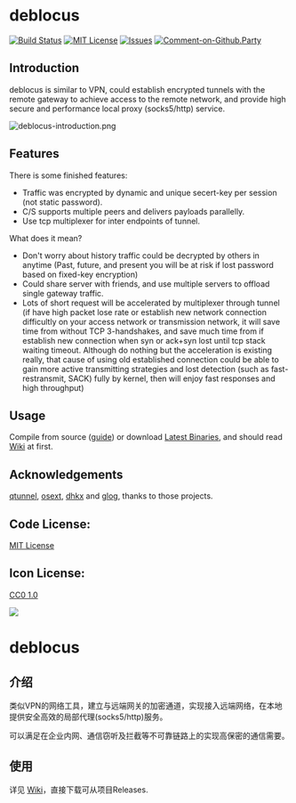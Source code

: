 # deblocus

[![Build Status](https://travis-ci.org/spance/deblocus.svg?branch=master)](https://travis-ci.org/spance/deblocus)
[![MIT License](https://img.shields.io/packagist/l/doctrine/orm.svg)](http://opensource.org/licenses/MIT)
[![Issues](https://img.shields.io/github/issues/spance/deblocus.svg)](https://github.com/spance/deblocus/issues)
[![Comment-on-Github.Party](https://img.shields.io/badge/Comment%20on-Github.Party-yellow.svg)](https://github.party/item?id=46)

## Introduction

deblocus is similar to VPN, could establish encrypted tunnels with the remote gateway to achieve access to the remote network, and  provide high secure and performance local proxy (socks5/http) service. 

![deblocus-introduction.png](https://i.imgur.com/FP5A7hE.png)

## Features

There is some finished features:

- Traffic was encrypted by dynamic and unique secert-key per session (not static password).
- C/S supports multiple peers and delivers payloads parallelly.
- Use tcp multiplexer for inter endpoints of tunnel.

What does it mean?

- Don't worry about history traffic could be decrypted by others in anytime (Past, future, and present you will be at risk if lost password based on fixed-key encryption)
- Could share server with friends, and use multiple servers to offload single gateway traffic.
- Lots of short request will be accelerated by multiplexer through tunnel (if have high packet lose rate or establish new network connection difficultly on your access network or transmission network, it will save time from without TCP 3-handshakes, and save much time  from if establish new connection when syn or ack+syn lost until tcp stack waiting timeout. Although do nothing but the acceleration is existing really, that cause of using old established connection could be able to gain more active transmitting strategies and lost detection (such as fast-restransmit, SACK) fully by kernel, then will enjoy fast responses and high throughput)

## Usage

Compile from source ([guide](https://github.com/spance/deblocus/wiki/)) or download [Latest Binaries](https://github.com/spance/deblocus/releases), and should read [Wiki](https://github.com/spance/deblocus/wiki) at first.

## Acknowledgements

[qtunnel](https://github.com/getqujing/qtunnel), [osext](https://bitbucket.org/kardianos/osext), [dhkx](https://github.com/monnand/dhkx) and [glog](https://github.com/golang/glog), thanks to those projects.

## Code License:

[MIT License](https://github.com/tvvocold/deblocus/blob/master/LICENSE)

## Icon License:

[CC0 1.0](https://creativecommons.org/publicdomain/zero/1.0/)

[![](https://github.com/tvvocold/deblocus/blob/master/logo.png)](https://github.com/tvvocold)


# deblocus

## 介绍

类似VPN的网络工具，建立与远端网关的加密通道，实现接入远端网络，在本地提供安全高效的局部代理(socks5/http)服务。

可以满足在企业内网、通信窃听及拦截等不可靠链路上的实现高保密的通信需要。

## 使用

详见 [Wiki](https://github.com/spance/deblocus/wiki)，直接下载可从项目Releases.

